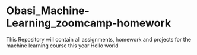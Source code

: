 # Obasi_Machine-Learning_zoomcamp-homework
This Repository will contain all assignments, homework and projects for the machine learning course this year
Hello world